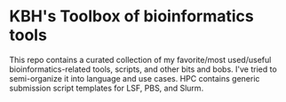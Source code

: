 # KBH's Toolbox of bioinformatics tools

This repo contains a curated collection of my favorite/most used/useful bioinformatics-related tools, scripts, and other bits and bobs. I've tried to semi-organize it into language and use cases. HPC contains generic submission script templates for LSF, PBS, and Slurm. 

